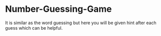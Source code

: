 # Number-Guessing-Game
It is similar as the word guessing but here you will be given hint after each guess which can be helpful.
